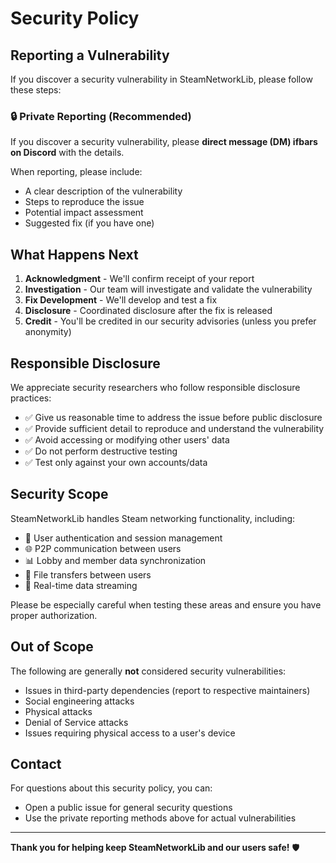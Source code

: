 # Security Policy

## Reporting a Vulnerability

If you discover a security vulnerability in SteamNetworkLib, please follow these steps:

### 🔒 Private Reporting (Recommended)

If you discover a security vulnerability, please **direct message (DM) ifbars on Discord** with the details.

When reporting, please include:
- A clear description of the vulnerability
- Steps to reproduce the issue
- Potential impact assessment
- Suggested fix (if you have one)

## What Happens Next

1. **Acknowledgment** - We'll confirm receipt of your report
2. **Investigation** - Our team will investigate and validate the vulnerability
3. **Fix Development** - We'll develop and test a fix
4. **Disclosure** - Coordinated disclosure after the fix is released
5. **Credit** - You'll be credited in our security advisories (unless you prefer anonymity)

## Responsible Disclosure

We appreciate security researchers who follow responsible disclosure practices:

- ✅ Give us reasonable time to address the issue before public disclosure
- ✅ Provide sufficient detail to reproduce and understand the vulnerability
- ✅ Avoid accessing or modifying other users' data
- ✅ Do not perform destructive testing
- ✅ Test only against your own accounts/data

## Security Scope

SteamNetworkLib handles Steam networking functionality, including:

- 🔐 User authentication and session management
- 🌐 P2P communication between users
- 📊 Lobby and member data synchronization
- 📁 File transfers between users
- 🔄 Real-time data streaming

Please be especially careful when testing these areas and ensure you have proper authorization.

## Out of Scope

The following are generally **not** considered security vulnerabilities:

- Issues in third-party dependencies (report to respective maintainers)
- Social engineering attacks
- Physical attacks
- Denial of Service attacks
- Issues requiring physical access to a user's device

## Contact

For questions about this security policy, you can:
- Open a public issue for general security questions
- Use the private reporting methods above for actual vulnerabilities

---

**Thank you for helping keep SteamNetworkLib and our users safe!** 🛡️ 